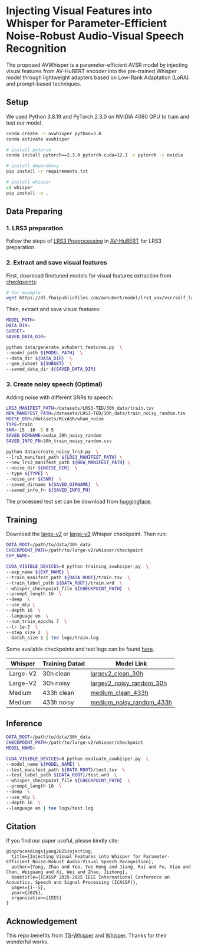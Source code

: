 # Injecting Visual Features into Whisper for Parameter-Efficient Noise-Robust Audio-Visual Speech Recognition
The proposed AVWhisper is a parameter-efficient AVSR model by injecting visual features from AV-HuBERT encoder into the pre-trained Whisper model through lightweight adapters based on Low-Rank Adaptation (LoRA) and prompt-based techniques.
## Setup
We used Python 3.8.19 and PyTorch 2.3.0 on NVIDIA 4090 GPU to train and test our model.
```bash
conda create -n avwhisper python=3.8
conda activate avwhisper

# install pytorch
conda install pytorch==2.3.0 pytorch-cuda=12.1 -c pytorch -c nvidia

# install dependency
pip install -r requirements.txt

# install whisper
cd whisper
pip install -e .
```

## Data Preparing
### 1. LRS3 preparation
Follow the steps of [LRS3 Preprocessing](https://github.com/facebookresearch/av_hubert/tree/main/avhubert/preparation) in [AV-HuBERT](https://github.com/facebookresearch/av_hubert) for LRS3 preparation.

### 2. Extract and save visual features
First, download finetuned models for visual features extraction from [checkpoints](https://facebookresearch.github.io/av_hubert/):
```bash
# for example
wget https://dl.fbaipublicfiles.com/avhubert/model/lrs3_vox/vsr/self_large_vox_433h.pt
```

Then, extract and save visual features:
```bash
MODEL_PATH=
DATA_DIR=
SUBSET=
SAVED_DATA_DIR=

python data/generate_avhubert_features.py  \
--model_path ${MODEL_PATH}  \
--data_dir ${DATA_DIR}  \
--gen_subset ${SUBSET}  \
--saved_data_dir ${SAVED_DATA_DIR}
```

### 3. Create noisy speech (Optimal)
Adding noise with different SNRs to speech:
```bash
LRS3_MANIFEST_PATH=/datasets/LRS3-TED/30h_data/train.tsv
NEW_MANIFEST_PATH=/datasets/LRS3-TED/30h_data/train_noisy_random.tsv
NOISE_DIR=/datasets/MixASR/wham_noise
TYPE=train
SNR=-15 -10 -5 0 5
SAVED_DIRNAME=audio_30h_noisy_random
SAVED_INFO_FN=30h_train_noisy_random.csv

python data/create_noisy_lrs3.py  \
--lrs3_manifest_path ${LRS3_MANIFEST_PATH} \
--new_lrs3_manifest_path ${NEW_MANIFEST_PATH} \
--noise_dir ${NOISE_DIR}  \
--type ${TYPE} \
--noise_snr ${SNR}  \
--saved_dirname ${SAVED_DIRNAME}  \
--saved_info_fn ${SAVED_INFO_FN}
```

The processed test set can be download from [huggingface](https://huggingface.co/datasets/zhaoyang9425/Custom-LRS3/tree/main).

## Training
Download the [large-v2](https://huggingface.co/openai/whisper-large-v2) or [large-v3](https://huggingface.co/openai/whisper-large-v3-turbo) Whisper checkpoint. Then run:
```bash
DATA_ROOT=/path/to/data/30h_data
CHECKPOINT_PATH=/path/to/large-v2/whisper/checkpoint
EXP_NAME=

CUDA_VISIBLE_DEVICES=0 python training_avwhisper.py  \
--exp_name ${EXP_NAME} \
--train_manifest_path ${DATA_ROOT}/train.tsv  \
--train_label_path ${DATA_ROOT}/train.wrd  \
--whisper_checkpoint_file ${CHECKPOINT_PATH}  \
--prompt_length 16  \
--deep  \
--use_mlp \
--depth 16  \
--language en  \
--num_train_epochs 7  \
--lr 1e-3  \
--step_size 2  \
--batch_size 1 | tee logs/train.log
```

Some available checkpoints and test logs can be found [here](https://huggingface.co/zhaoyang9425/AVWhisper/tree/main).

| Whisper  | Training Datad | Model Link                                                                                                   |
|----------|----------------|--------------------------------------------------------------------------------------------------------------|
| Large-V2 | 30h clean      | [largev2_clean_30h](https://huggingface.co/zhaoyang9425/AVWhisper/blob/main/largev2_clean_30h)               |
| Large-V2 | 30h noisy      | [largev2_noisy_random_30h](https://huggingface.co/zhaoyang9425/AVWhisper/blob/main/largev2_noisy_random_30h) |
| Medium   | 433h clean     | [medium_clean_433h](https://huggingface.co/zhaoyang9425/AVWhisper/blob/main/medium_clean_433h)               |
| Medium   | 433h noisy     | [medium_noisy_random_433h](https://huggingface.co/zhaoyang9425/AVWhisper/blob/main/medium_noisy_random_433h) |

## Inference
```bash
DATA_ROOT=/path/to/data/30h_data
CHECKPOINT_PATH=/path/to/large-v2/whisper/checkpoint
MODEL_NAME=

CUDA_VISIBLE_DEVICES=0 python evaluate_avwhisper.py  \
--model_name ${MODEL_NAME} \
--test_manifest_path ${DATA_ROOT}/test.tsv  \
--test_label_path ${DATA_ROOT}/test.wrd  \
--whisper_checkpoint_file ${CHECKPOINT_PATH}  \
--prompt_length 16  \
--deep  \
--use_mlp \
--depth 16  \
--language en | tee logs/test.log
```



## Citation
If you find our paper useful, please kindly cite:
```
@inproceedings{yang2025injecting,
  title={Injecting Visual Features into Whisper for Parameter-Efficient Noise-Robust Audio-Visual Speech Recognition},
  author={Yang, Zhao and Yeo, Yue Heng and Jiang, Rui and Fu, Xiao and Chen, Weiguang and Xi, Wei and Zhao, Jizhong},
  booktitle={ICASSP 2025-2025 IEEE International Conference on Acoustics, Speech and Signal Processing (ICASSP)},
  pages={1--5},
  year={2025},
  organization={IEEE}
}
```

## Acknowledgement
This repo benefits from [TS-Whisper](https://github.com/Aisaka0v0/TS-Whisper) and [Whisper](https://github.com/openai/whisper).
Thanks for their wonderful works.